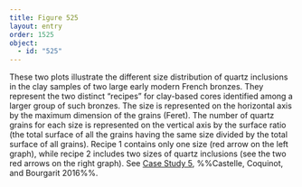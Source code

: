 ```yaml
---
title: Figure 525
layout: entry
order: 1525
object:
  - id: "525"
---
```


These two plots illustrate the different size distribution of quartz inclusions in the clay samples of two large early modern French bronzes. They represent the two distinct “recipes” for clay-based cores identified among a larger group of such bronzes. The size is represented on the horizontal axis by the maximum dimension of the grains (Feret). The number of quartz grains for each size is represented on the vertical axis by the surface ratio (the total surface of all the grains having the same size divided by the total surface of all grains). Recipe 1 contains only one size (red arrow on the left graph), while recipe 2 includes two sizes of quartz inclusions (see the two red arrows on the right graph). See [Case Study 5](/case-studies/5/), %%Castelle, Coquinot, and Bourgarit 2016%%.
